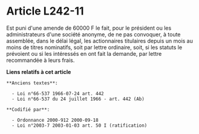 # Article L242-11

Est puni d'une amende de 60000 F le fait, pour le président ou les administrateurs d'une société anonyme, de ne pas
convoquer, à toute assemblée, dans le délai légal, les actionnaires titulaires depuis un mois au moins de titres nominatifs,
soit par lettre ordinaire, soit, si les statuts le prévoient ou si les intéressés en ont fait la demande, par lettre
recommandée à leurs frais.

**Liens relatifs à cet article**

	**Anciens textes**:

	  - Loi n°66-537 1966-07-24 art. 442
	  - Loi n°66-537 du 24 juillet 1966 - art. 442 (Ab)

	**Codifié par**:

	  - Ordonnance 2000-912 2000-09-18
	  - Loi n°2003-7 2003-01-03 art. 50 I (ratification)
